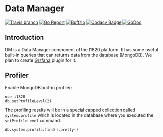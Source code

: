 # Data Manager
[![Travis branch](https://img.shields.io/travis/com/I1820/dm/master.svg?style=flat-square)](https://travis-ci.com/I1820/dm)
[![Go Report](https://goreportcard.com/badge/github.com/I1820/dm?style=flat-square)](https://goreportcard.com/report/github.com/I1820/dm)
[![Buffalo](https://img.shields.io/badge/powered%20by-buffalo-blue.svg?style=flat-square)](http://gobuffalo.io)
[![Codacy Badge](https://api.codacy.com/project/badge/Grade/2cda8cad3c7b46879da2544c1057c91f)](https://www.codacy.com/app/i1820/dm?utm_source=github.com&amp;utm_medium=referral&amp;utm_content=I1820/dm&amp;utm_campaign=Badge_Grade)
[![GoDoc](https://img.shields.io/badge/godoc-reference-blue.svg?style=flat-square)](https://godoc.org/github.com/I1820/dm)

## Introduction
DM is a Data Manager component of the I1820 platform.
It has some useful built-in queries that can returns data from the database (MongoDB).
We plan to create [Grafana](https://grafana.com/) plugin for it.

## Profiler
Enable MongoDB buit-in profiler:

```
use i1820
db.setProfileLevel(2)
```

The profiling results will be in a special capped collection called `system.profile`
which is located in the database where you executed the `setProfileLevel` command.

```
db.system.profile.find().pretty()
```
